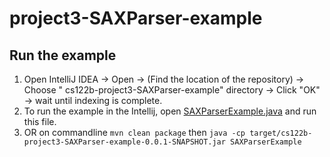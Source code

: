 # project3-SAXParser-example

## Run the example

1. Open IntelliJ IDEA -> Open -> (Find the location of the repository) -> Choose "
   cs122b-project3-SAXParser-example" directory -> Click "OK" -> wait until indexing is complete.
2. To run the example in the Intellij, open [SAXParserExample.java](src/main/java/SAXParserExample.java) and run this file.
3. OR on commandline
   `mvn clean package` then
   `java -cp target/cs122b-project3-SAXParser-example-0.0.1-SNAPSHOT.jar SAXParserExample`
